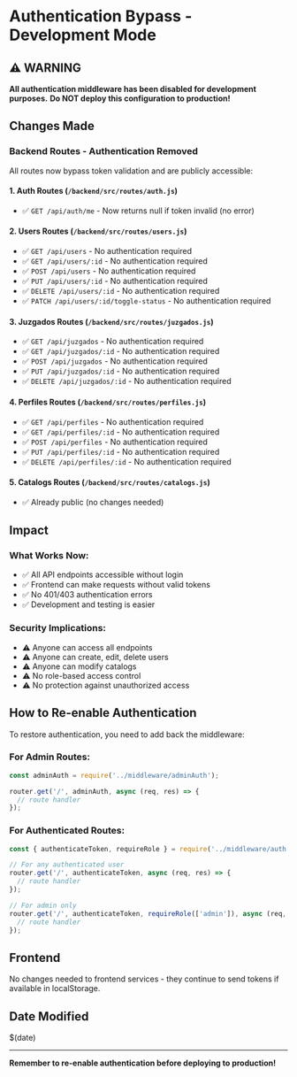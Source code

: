 # Authentication Bypass - Development Mode

## ⚠️ WARNING
**All authentication middleware has been disabled for development purposes.**
**Do NOT deploy this configuration to production!**

## Changes Made

### Backend Routes - Authentication Removed

All routes now bypass token validation and are publicly accessible:

#### 1. **Auth Routes** (`/backend/src/routes/auth.js`)
- ✅ `GET /api/auth/me` - Now returns null if token invalid (no error)

#### 2. **Users Routes** (`/backend/src/routes/users.js`)
- ✅ `GET /api/users` - No authentication required
- ✅ `GET /api/users/:id` - No authentication required
- ✅ `POST /api/users` - No authentication required
- ✅ `PUT /api/users/:id` - No authentication required
- ✅ `DELETE /api/users/:id` - No authentication required
- ✅ `PATCH /api/users/:id/toggle-status` - No authentication required

#### 3. **Juzgados Routes** (`/backend/src/routes/juzgados.js`)
- ✅ `GET /api/juzgados` - No authentication required
- ✅ `GET /api/juzgados/:id` - No authentication required
- ✅ `POST /api/juzgados` - No authentication required
- ✅ `PUT /api/juzgados/:id` - No authentication required
- ✅ `DELETE /api/juzgados/:id` - No authentication required

#### 4. **Perfiles Routes** (`/backend/src/routes/perfiles.js`)
- ✅ `GET /api/perfiles` - No authentication required
- ✅ `GET /api/perfiles/:id` - No authentication required
- ✅ `POST /api/perfiles` - No authentication required
- ✅ `PUT /api/perfiles/:id` - No authentication required
- ✅ `DELETE /api/perfiles/:id` - No authentication required

#### 5. **Catalogs Routes** (`/backend/src/routes/catalogs.js`)
- ✅ Already public (no changes needed)

## Impact

### What Works Now:
- ✅ All API endpoints accessible without login
- ✅ Frontend can make requests without valid tokens
- ✅ No 401/403 authentication errors
- ✅ Development and testing is easier

### Security Implications:
- ⚠️ Anyone can access all endpoints
- ⚠️ Anyone can create, edit, delete users
- ⚠️ Anyone can modify catalogs
- ⚠️ No role-based access control
- ⚠️ No protection against unauthorized access

## How to Re-enable Authentication

To restore authentication, you need to add back the middleware:

### For Admin Routes:
```javascript
const adminAuth = require('../middleware/adminAuth');

router.get('/', adminAuth, async (req, res) => {
  // route handler
});
```

### For Authenticated Routes:
```javascript
const { authenticateToken, requireRole } = require('../middleware/auth');

// For any authenticated user
router.get('/', authenticateToken, async (req, res) => {
  // route handler
});

// For admin only
router.get('/', authenticateToken, requireRole(['admin']), async (req, res) => {
  // route handler
});
```

## Frontend

No changes needed to frontend services - they continue to send tokens if available in localStorage.

## Date Modified
$(date)

---

**Remember to re-enable authentication before deploying to production!**
